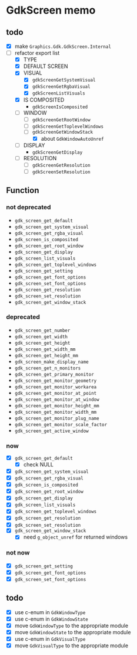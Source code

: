 GdkScreen memo
==============

todo
----

* [x] make `Graphics.Gdk.GdkScreen.Internal`
* [ ] refactor export list
	+ [x] TYPE
	+ [x] DEFAULT SCREEN
	+ [x] VISUAL
		- [x] `gdkScreenGetSystemVisual`
		- [x] `gdkScreenGetRgbaVisual`
		- [x] `gdkScreenListVisuals`
	+ [x] IS COMPOSITED
		- `gdkScreenIsComposited`
	+ [ ] WINDOW
		- [ ] `gdkScreenGetRootWindow`
		- [ ] `gdkScreenGetToplevelWindows`
		- [ ] `gdkScreenGetWindowStack`
			* [x] about `GdkWindowAutoUnref`
	+ [ ] DISPLAY
		- `gdkScreenGetDisplay`
	+ [ ] RESOLUTION
		- [ ] `gdkScreenGetResolution`
		- [ ] `gdkScreenSetResolution`

Function
--------

### not deprecated

* `gdk_screen_get_default`
* `gdk_screen_get_system_visual`
* `gdk_screen_get_rgba_visual`
* `gdk_screen_is_composited`
* `gdk_screen_get_root_window`
* `gdk_screen_get_display`
* `gdk_screen_list_visuals`
* `gdk_screen_get_toplevel_windows`
* `gdk_screen_get_setting`
* `gdk_screen_get_font_options`
* `gdk_screen_set_font_options`
* `gdk_screen_get_resolution`
* `gdk_screen_set_resolution`
* `gdk_screen_get_window_stack`

### deprecated

* `gdk_screen_get_number`
* `gdk_screen_get_width`
* `gdk_screen_get_height`
* `gdk_screen_get_width_mm`
* `gdk_screen_get_height_mm`
* `gdk_screen_make_display_name`
* `gdk_screen_get_n_monitors`
* `gdk_screen_get_primary_monitor`
* `gdk_screen_get_monitor_geometry`
* `gdk_screen_get_monitor_workarea`
* `gdk_screen_get_monitor_at_point`
* `gdk_screen_get_monitor_at_window`
* `gdk_screen_get_monitor_height_mm`
* `gdk_screen_get_monitor_width_mm`
* `gdk_screen_get_monitor_plug_name`
* `gdk_screen_get_monitor_scale_factor`
* `gdk_screen_get_active_window`

### now

* [x] `gdk_screen_get_default`
	+ [x] check NULL
* [x] `gdk_screen_get_system_visual`
* [x] `gdk_screen_get_rgba_visual`
* [x] `gdk_screen_is_composited`
* [x] `gdk_screen_get_root_window`
* [x] `gdk_screen_get_display`
* [x] `gdk_screen_list_visuals`
* [x] `gdk_screen_get_toplevel_windows`
* [x] `gdk_screen_get_resolution`
* [x] `gdk_screen_set_resolution`
* [x] `gdk_screen_get_window_stack`
	+ [x] need `g_object_unref` for returned windows

### not now

* [x] `gdk_screen_get_setting`
* [x] `gdk_screen_get_font_options`
* [x] `gdk_screen_set_font_options`

todo
----

* [x] use c-enum in `GdkWindowType`
* [x] use c-enum in `GdkWindowState`
* [x] move `GdkWindowType` to the appropriate module
* [x] move `GdkWindowState` to the appropriate module
* [x] use c-enum in `GdkVisualType`
* [x] move `GdkVisualType` to the appropriate module
